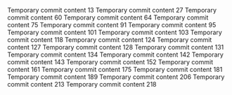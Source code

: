 Temporary commit content 13
Temporary commit content 27
Temporary commit content 60
Temporary commit content 64
Temporary commit content 75
Temporary commit content 91
Temporary commit content 95
Temporary commit content 101
Temporary commit content 103
Temporary commit content 118
Temporary commit content 124
Temporary commit content 127
Temporary commit content 128
Temporary commit content 131
Temporary commit content 134
Temporary commit content 142
Temporary commit content 143
Temporary commit content 152
Temporary commit content 161
Temporary commit content 175
Temporary commit content 181
Temporary commit content 189
Temporary commit content 206
Temporary commit content 213
Temporary commit content 218
